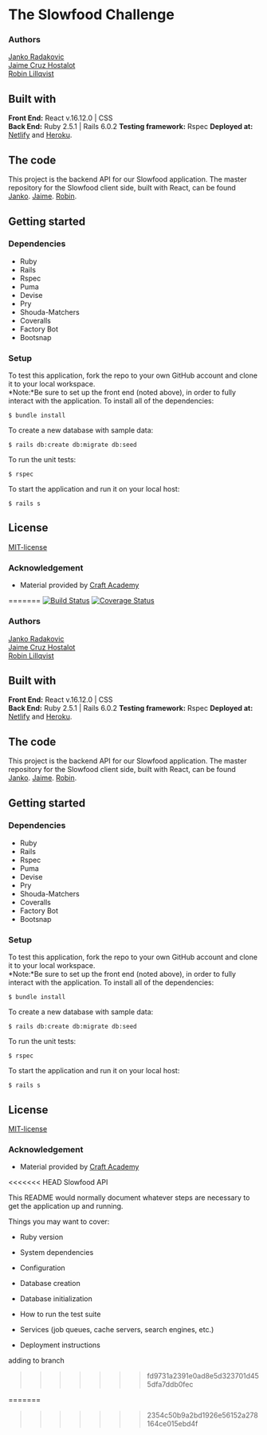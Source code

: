 # The Slowfood Challenge 
### Authors
[Janko Radakovic](https://github.com/MadFarmer101)  
[Jaime Cruz Hostalot](https://github.com/JaimeCrz)  
[Robin Lillqvist](https://github.com/robin-lillqvist)  

## Built with
**Front End:** React v.16.12.0 | CSS  
**Back End:** Ruby 2.5.1 | Rails 6.0.2 
**Testing framework:** Rspec 
**Deployed at:** [Netlify](https://slowfood-challenge-team-4.netlify.app/) and [Heroku](https://slowfood-challenge.herokuapp.com/).
## The code   
This project is the backend API for our Slowfood application. The master repository for the Slowfood client side, built with React, can be found [Janko](https://github.com/MadFarmer101/slowfood-client-team-4.git). [Jaime](https://github.com/JaimeCrz/slowfood-client-team-4). [Robin](https://github.com/robin-lillqvist/slowfood-client-team-4.git).
## Getting started
### Dependencies  
* Ruby
* Rails
* Rspec
* Puma
* Devise
* Pry
* Shouda-Matchers
* Coveralls
* Factory Bot
* Bootsnap

### Setup   
To test this application, fork the repo to your own GitHub account and clone it to your local workspace. </br>
*Note:*Be sure to set up the front end (noted above), in order to fully interact with the application. 
To install all of the dependencies:  
```
$ bundle install 
```
To create a new database with sample data:  
```
$ rails db:create db:migrate db:seed 
```
To run the unit tests:  

```
$ rspec
``` 
  
To start the application and run it on your local host:
```
$ rails s
```

## License  
[MIT-license](https://en.wikipedia.org/wiki/MIT_License)
### Acknowledgement  
- Material provided by [Craft Academy](https://craftacademy.se)

=======
[![Build Status](https://semaphoreci.com/api/v1/jaimecrz/slowfood_api_team_4/branches/dependabot-bundler-puma-3-12-4/badge.svg)](https://semaphoreci.com/jaimecrz/slowfood_api_team_4)
[![Coverage Status](https://coveralls.io/repos/github/CraftAcademy/slowfood_api_team_4/badge.svg?branch=demo)](https://coveralls.io/github/CraftAcademy/slowfood_api_team_4?branch=demo)

### Authors
[Janko Radakovic](https://github.com/MadFarmer101)  
[Jaime Cruz Hostalot](https://github.com/JaimeCrz)  
[Robin Lillqvist](https://github.com/robin-lillqvist)  

## Built with
**Front End:** React v.16.12.0 | CSS  
**Back End:** Ruby 2.5.1 | Rails 6.0.2 
**Testing framework:** Rspec 
**Deployed at:** [Netlify](https://slowfoodchallenge.netlify.app/) and [Heroku](https://slowfood-challenge.herokuapp.com/).
## The code   
This project is the backend API for our Slowfood application. The master repository for the Slowfood client side, built with React, can be found [Janko](https://github.com/MadFarmer101/slowfood-client-team-4.git). [Jaime](https://github.com/JaimeCrz/slowfood-client-team-4). [Robin](https://github.com/robin-lillqvist/slowfood-client-team-4.git).
## Getting started
### Dependencies  
* Ruby
* Rails
* Rspec
* Puma
* Devise
* Pry
* Shouda-Matchers
* Coveralls
* Factory Bot
* Bootsnap

### Setup   
To test this application, fork the repo to your own GitHub account and clone it to your local workspace. </br>
*Note:*Be sure to set up the front end (noted above), in order to fully interact with the application. 
To install all of the dependencies:  
```
$ bundle install 
```
To create a new database with sample data:  
```
$ rails db:create db:migrate db:seed 
```
To run the unit tests:  

```
$ rspec
``` 
  
To start the application and run it on your local host:
```
$ rails s
```

## License  
[MIT-license](https://en.wikipedia.org/wiki/MIT_License)
### Acknowledgement  
- Material provided by [Craft Academy](https://craftacademy.se)

<<<<<<< HEAD
Slowfood API

This README would normally document whatever steps are necessary to get the
application up and running.

Things you may want to cover:

* Ruby version

* System dependencies

* Configuration

* Database creation

* Database initialization

* How to run the test suite

* Services (job queues, cache servers, search engines, etc.)

* Deployment instructions

adding to branch
>>>>>>> fd9731a2391e0ad8e5d323701d455dfa7ddb0fec

=======

>>>>>>> 2354c50b9a2bd1926e56152a278164ce015ebd4f
